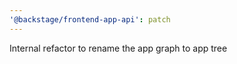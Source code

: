 ```yaml
---
'@backstage/frontend-app-api': patch
---
```


Internal refactor to rename the app graph to app tree

